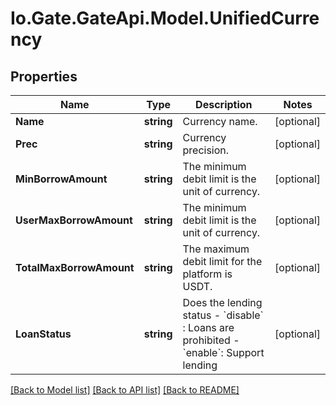 
# Io.Gate.GateApi.Model.UnifiedCurrency

## Properties

Name | Type | Description | Notes
------------ | ------------- | ------------- | -------------
**Name** | **string** | Currency name. | [optional] 
**Prec** | **string** | Currency precision. | [optional] 
**MinBorrowAmount** | **string** | The minimum debit limit is the unit of currency. | [optional] 
**UserMaxBorrowAmount** | **string** | The minimum debit limit is the unit of currency. | [optional] 
**TotalMaxBorrowAmount** | **string** | The maximum debit limit for the platform is USDT. | [optional] 
**LoanStatus** | **string** | Does the lending status  - &#x60;disable&#x60; : Loans are prohibited  - &#x60;enable&#x60;: Support lending | [optional] 

[[Back to Model list]](../README.md#documentation-for-models)
[[Back to API list]](../README.md#documentation-for-api-endpoints)
[[Back to README]](../README.md)
